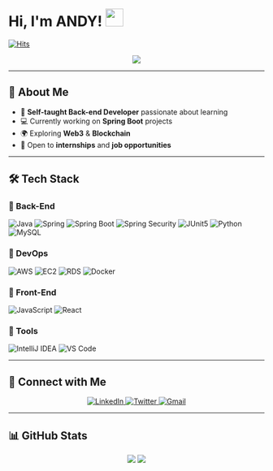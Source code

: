 # Hi, I'm ANDY! <img src="https://media.giphy.com/media/hvRJCLFzcasrR4ia7z/giphy.gif" width="35">

[![Hits](https://hits.seeyoufarm.com/api/count/incr/badge.svg?url=https://github.com/andy3400)](https://hits.seeyoufarm.com)

<p align="center">
  <a href="https://github.com/DenverCoder1/readme-typing-svg">
    <img src="https://readme-typing-svg.herokuapp.com?font=Time+New+Roman&color=cyan&size=25&center=true&vCenter=true&width=600&height=100&lines=Welcome+to+Andy's+GitHub!;Self-taught+Back-End+Developer;Blockchain+Researcher;Web3+Enthusiast">
  </a>
</p>

---

## 👋 About Me
- 🚀 **Self-taught Back-end Developer** passionate about learning
- 💻 Currently working on **Spring Boot** projects
- 🌍 Exploring **Web3** & **Blockchain**
- 🎯 Open to **internships** and **job opportunities**

---

## 🛠️ Tech Stack  

### 🔹 Back-End
![Java](https://img.shields.io/badge/Java-ED8B00?style=for-the-badge&logo=OpenJDK&logoColor=white)
![Spring](https://img.shields.io/badge/Spring-6DB33F?style=for-the-badge&logo=Spring&logoColor=white)
![Spring Boot](https://img.shields.io/badge/SpringBoot-6DB33F?style=for-the-badge&logo=SpringBoot&logoColor=white)
![Spring Security](https://img.shields.io/badge/SpringSecurity-6DB33F?style=for-the-badge&logo=SpringSecurity&logoColor=white)
![JUnit5](https://img.shields.io/badge/JUnit5-25A162?style=for-the-badge&logo=junit5&logoColor=white)
![Python](https://img.shields.io/badge/Python-14354C?style=for-the-badge&logo=Python&logoColor=white)
![MySQL](https://img.shields.io/badge/MySQL-4479A1?style=for-the-badge&logo=MySQL&logoColor=white)

### 🔹 DevOps
![AWS](https://img.shields.io/badge/Amazon_AWS-232F3E?style=for-the-badge&logo=AmazonAWS&logoColor=white)
![EC2](https://img.shields.io/badge/EC2-FF9900?style=for-the-badge&logo=amazonec2&logoColor=white)
![RDS](https://img.shields.io/badge/RDS-527FFF?style=for-the-badge&logo=amazonrds&logoColor=white)
![Docker](https://img.shields.io/badge/docker-%230db7ed.svg?style=for-the-badge&logo=docker&logoColor=white)

### 🔹 Front-End
![JavaScript](https://img.shields.io/badge/JavaScript-F7DF1E?style=for-the-badge&logo=javascript&logoColor=black)
![React](https://img.shields.io/badge/React-61DAFB?style=for-the-badge&logo=React&logoColor=black)

### 🔹 Tools
![IntelliJ IDEA](https://img.shields.io/badge/IntelliJ_IDEA-000000?style=for-the-badge&logo=IntelliJ%20IDEA&logoColor=white)
![VS Code](https://img.shields.io/badge/VS%20Code-007ACC?style=for-the-badge&logo=visualstudiocode&logoColor=white)

---

## 🤝 Connect with Me  
<p align="center">
  <a href="https://www.linkedin.com/in/%ED%83%9C%ED%98%B8-%EC%9D%B4-2a1a20190/" target="_blank">
    <img src="https://img.shields.io/badge/linkedin-%2300acee.svg?color=405DE6&style=for-the-badge&logo=linkedin&logoColor=white" alt="LinkedIn" />
  </a>
  <a href="https://x.com/tae_hogu" target="_blank">
    <img src="https://img.shields.io/badge/twitter-%2300acee.svg?color=1DA1F2&style=for-the-badge&logo=twitter&logoColor=white" alt="Twitter" />
  </a>
  <a href="mailto:grayhat3400@gmail.com" target="_blank">
    <img src="https://img.shields.io/badge/gmail-%23EA4335.svg?style=for-the-badge&logo=gmail&logoColor=white" alt="Gmail" />
  </a>
</p>

---

## 📊 GitHub Stats  
<p align="center">
  <img src="https://github-readme-stats.vercel.app/api?username=andy3400&show_icons=true&hide_border=true" />
  <img src="https://github-readme-stats.vercel.app/api/top-langs/?username=andy3400&layout=compact" />
</p>
